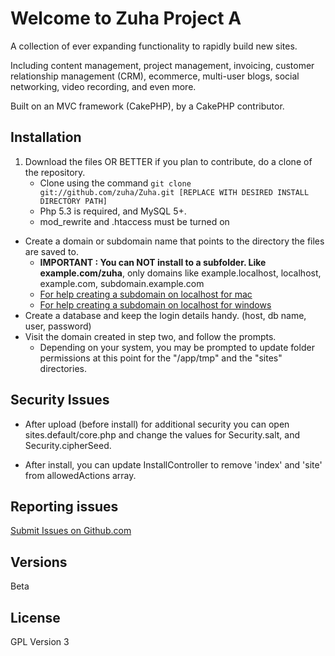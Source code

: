 # Welcome to Zuha Project A
A collection of ever expanding functionality to rapidly build new sites.

Including content management, project management, invoicing, customer relationship management (CRM), ecommerce, multi-user blogs, social networking, video recording, and even more.

Built on an MVC framework (CakePHP), by a CakePHP contributor.


## Installation

1. Download the files OR BETTER if you plan to contribute, do a clone of the repository.
    * Clone using the command `git clone git://github.com/zuha/Zuha.git [REPLACE WITH DESIRED INSTALL DIRECTORY PATH]`
    * Php 5.3 is required, and MySQL 5+. 
    * mod_rewrite and .htaccess must be turned on
+ Create a domain or subdomain name that points to the directory the files are saved to. 
    * **IMPORTANT : You can NOT install to a subfolder.  Like example.com/zuha**, only domains like example.localhost, localhost, example.com, subdomain.example.com
    * [For help creating a subdomain on localhost for mac](http://decoding.wordpress.com/2009/04/06/how-to-edit-the-hosts-file-in-mac-os-x-leopard/)
    * [For help creating a subdomain on localhost for windows](http://digitalpbk.blogspot.com/2007/01/making-subdomains-on-localhost.html)
+ Create a database and keep the login details handy. (host, db name, user, password)
+ Visit the domain created in step two, and follow the prompts. 
    * Depending on your system, you may be prompted to update folder permissions at this point for the "/app/tmp" and the "sites" directories.

## Security Issues

* After upload (before install) for additional security you can open sites.default/core.php and change the values for Security.salt, and Security.cipherSeed.
 
* After install, you can update InstallController to remove 'index' and 'site' from allowedActions array.

## Reporting issues

[Submit Issues on Github.com](https://github.com/zuha/zuha/issues) 

## Versions

Beta

## License

GPL Version 3